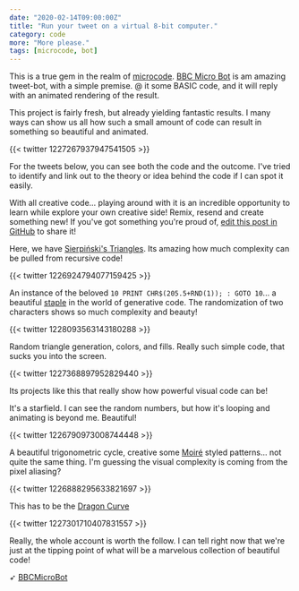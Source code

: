 ```yaml
---
date: "2020-02-14T09:00:00Z"
title: "Run your tweet on a virtual 8-bit computer."
category: code
more: "More please."
tags: [microcode, bot]
---
```


This is a true gem in the realm of [microcode](https://inspiring.online/tag/microcode/). [BBC Micro Bot](https://twitter.com/bbcmicrobot) is am amazing tweet-bot, with a simple premise. @ it some BASIC code, and it will reply with an animated rendering of the result.

This project is fairly fresh, but already yielding fantastic results. I many ways can show us all how such a small amount of code can result in something so beautiful and animated.

{{< twitter 1227267937947541505 >}}

For the tweets below, you can see both the code and the outcome. I've tried to identify and link out to the theory or idea behind the code if I can spot it easily.

With all creative code... playing around with it is an incredible opportunity to learn while explore your own creative side! Remix, resend and create something new! If you've got something you're proud of, [edit this post in GitHub](https://github.com/tholman/inspiring-online/blob/master/content/posts/2020-02-15-eight-bit-code.md) to share it!

Here, we have [Sierpiński's Triangles](https://en.wikipedia.org/wiki/Sierpi%C5%84ski_triangle). Its amazing how much complexity can be pulled from recursive code!

{{< twitter 1226924794077159425 >}}

An instance of the beloved `10 PRINT CHR$(205.5+RND(1)); : GOTO 10`... a beautiful [staple](https://10print.org/) in the world of generative code. The randomization of two characters shows so much complexity and beauty!

{{< twitter 1228093563143180288 >}}

Random triangle generation, colors, and fills. Really such simple code, that sucks you into the screen.

{{< twitter 1227368897952829440 >}}

Its projects like this that really show how powerful visual code can be!

<!--more-->

It's a starfield. I can see the random numbers, but how it's looping and animating is beyond me. Beautiful!

{{< twitter 1226790973008744448 >}}

A beautiful trigonometric cycle, creative some [Moiré](https://en.wikipedia.org/wiki/Moir%C3%A9_pattern) styled patterns... not quite the same thing. I'm guessing the visual complexity is coming from the pixel aliasing?

{{< twitter 1226888295633821697 >}}

This has to be the [Dragon Curve](https://en.wikipedia.org/wiki/Dragon_curve)

{{< twitter 1227301710407831557 >}}

Really, the whole account is worth the follow. I can tell right now that we're just at the tipping point of what will be a marvelous collection of beautiful code!

➶ [BBCMicroBot](https://twitter.com/bbcmicrobot/)
